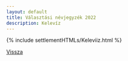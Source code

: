 ```yaml
---
layout: default
title: Választási névjegyzék 2022
description: Kelevíz
---
```


{% include settlementHTMLs/Keleviiz.html %}

[Vissza](../)